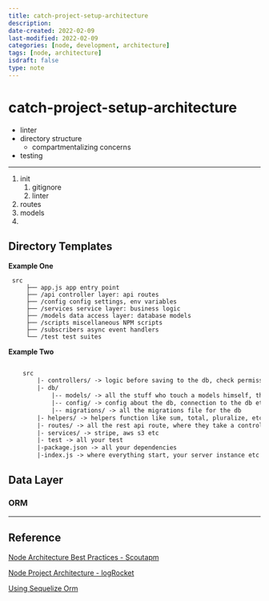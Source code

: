 ```yaml
---
title: catch-project-setup-architecture
description: 
date-created: 2022-02-09
last-modified: 2022-02-09
categories: [node, development, architecture] 
tags: [node, architecture]
isdraft: false
type: note
---
```


# catch-project-setup-architecture

- linter 
- directory structure 
	- compartmentalizing concerns 
- testing

---
1. init
	1. gitignore
	2. linter
2. routes
3. models
4. 

## Directory Templates 

__Example One__

```
 src 
	 ├── app.js app entry point 
	 ├── /api controller layer: api routes 
	 ├── /config config settings, env variables 
	 ├── /services service layer: business logic 
	 ├── /models data access layer: database models 
	 ├── /scripts miscellaneous NPM scripts 
	 ├── /subscribers async event handlers 
	 └── /test test suites
```

__Example Two__

```txt

	src
		|- controllers/ -> logic before saving to the db, check permission, etc..
		|- db/
			|-- models/ -> all the stuff who touch a models himself, the schema,etc
			|-- config/ -> config about the db, connection to the db etc
			|-- migrations/ -> all the migrations file for the db
		|- helpers/ -> helpers function like sum, total, pluralize, etc
		|- routes/ -> all the rest api route, where they take a controller as callback
		|- services/ -> stripe, aws s3 etc
		|- test -> all your test
		|-package.json -> all your dependencies
		|-index.js -> where everything start, your server instance etc

```


## Data Layer 

### ORM 



----
## Reference 

[Node Architecture Best Practices - Scoutapm](https://scoutapm.com/blog/nodejs-architecture-and-12-best-practices-for-nodejs-development#bestpractices)

[Node Project Architecture - logRocket](https://blog.logrocket.com/the-perfect-architecture-flow-for-your-next-node-js-project/#rule2keepaclearseparationbetweenthebusinesslogicandtheapiroutes)

[Using Sequelize Orm](https://stackabuse.com/using-sequelize-orm-with-nodejs-and-express/)